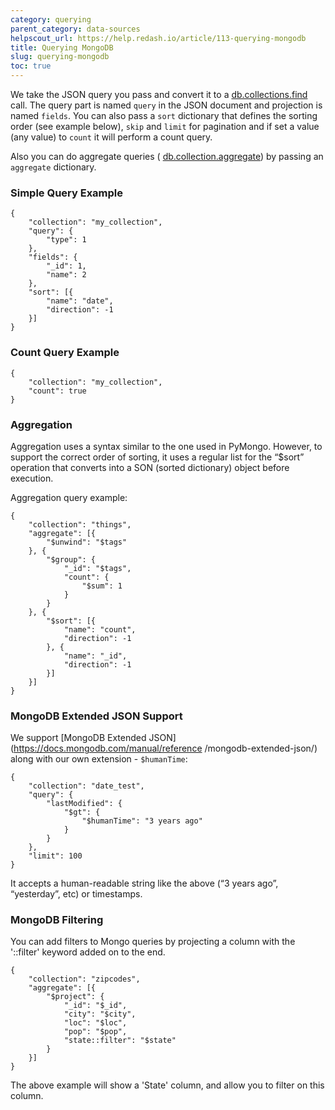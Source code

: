 ```yaml
---
category: querying
parent_category: data-sources
helpscout_url: https://help.redash.io/article/113-querying-mongodb
title: Querying MongoDB
slug: querying-mongodb
toc: true
---
```

We take the JSON query you pass and convert it to a
[db.collections.find](https://docs.mongodb.com/manual/reference/method/db.collection.find/)
call. The query part is named `query` in the JSON document and projection is
named `fields`. You can also pass a `sort` dictionary that defines the sorting
order (see example below), `skip` and `limit` for pagination and if set a
value (any value) to `count` it will perform a count query.

Also you can do aggregate queries (
[db.collection.aggregate](https://docs.mongodb.com/manual/reference/method/db.collection.aggregate/))
by passing an `aggregate`  dictionary.

### Simple Query Example

    
    {
    	"collection": "my_collection",
    	"query": {
    		"type": 1
    	},
    	"fields": {
    		"_id": 1,
    		"name": 2
    	},
    	"sort": [{
    		"name": "date",
    		"direction": -1
    	}]
    }
    

### Count Query Example

    
    
    {
    	"collection": "my_collection",
    	"count": true
    }
    

### Aggregation

Aggregation uses a syntax similar to the one used in PyMongo. However, to
support the correct order of sorting, it uses a regular list for the “$sort”
operation that converts into a SON (sorted dictionary) object before
execution.

Aggregation query example:

    
    
    {
    	"collection": "things",
    	"aggregate": [{
    		"$unwind": "$tags"
    	}, {
    		"$group": {
    			"_id": "$tags",
    			"count": {
    				"$sum": 1
    			}
    		}
    	}, {
    		"$sort": [{
    			"name": "count",
    			"direction": -1
    		}, {
    			"name": "_id",
    			"direction": -1
    		}]
    	}]
    }
    

### MongoDB Extended JSON Support

We support  [MongoDB Extended JSON](https://docs.mongodb.com/manual/reference
/mongodb-extended-json/) along with our own extension - `$humanTime`:

    
    
    {
    	"collection": "date_test",
    	"query": {
    		"lastModified": {
    			"$gt": {
    				"$humanTime": "3 years ago"
    			}
    		}
    	},
    	"limit": 100
    }
    

It accepts a human-readable string like the above (“3 years ago”, “yesterday”,
etc) or timestamps.

### MongoDB Filtering

You can add filters to Mongo queries by projecting a column with the
'::filter' keyword added on to the end.

    
    
    {
    	"collection": "zipcodes",
    	"aggregate": [{
    		"$project": {
    			"_id": "$_id",
    			"city": "$city",
    			"loc": "$loc",
    			"pop": "$pop",
    			"state::filter": "$state"
    		}
    	}]
    }
    

The above example will show a 'State' column, and allow you to filter on this
column.

